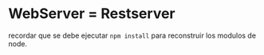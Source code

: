 # WebServer = Restserver 

recordar que se debe ejecutar ````npm install```` para reconstruir los modulos de node.